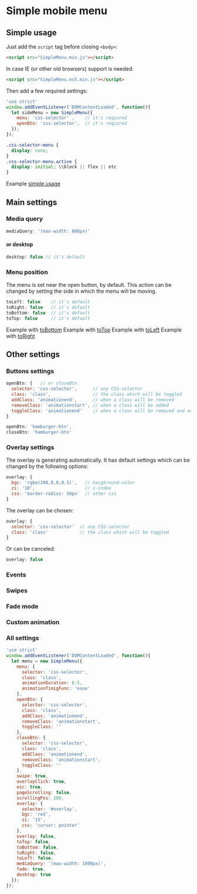 # Simple mobile menu

## Simple usage
Just add the `script` tag before closing `<body>`:
```html
<script src="SimpleMenu.min.js"></script>
```
In case IE (or other old browsers) support is needed:
```html
<script src="SimpleMenu.es5.min.js"></script>
```
Then add a few required settings:
```javascript
'use strict'
window.addEventListener('DOMContentLoaded', function(){
  let sideMenu = new SimpleMenu({
    menu: 'css-selector' ,    // it's reqiured
    openBtn: 'css-selector',  // it's reqiured
  });
});
```

```css
.css-selector-menu {
  display: none;
}
.css-selector-menu.active {
  display: initial; \\block || flex || etc
}
```
Example [simple usage](https://i-did.github.io/mobile-menu-js/demo/simple-usage(toLeft).html)
## Main settings
### Media query
```javascript
mediaQuery: '(max-width: 800px)'
```
#### or desktop
```javascript
desktop: false // it's default
```
### Menu position
The menu is set near the open button, by default. This action can be changed by setting the side in which the menu will be moving.
```javascript
toLeft: false    // it's default
toRight: false   // it's default
toBottom: false  // it's default
toTop: false     // it's default
```
Example with [toBottom](https://i-did.github.io/mobile-menu-js/demo/simple-usage(toBottom).html)
Example with [toTop](https://i-did.github.io/mobile-menu-js/demo/simple-usage(toTop).html)
Example with [toLeft](https://i-did.github.io/mobile-menu-js/demo/simple-usage(toLeft).html)
Example with [toRight](https://i-did.github.io/mobile-menu-js/demo/simple-usage(toRight).html)
## Other settings

### Buttons settings
```javascript
openBtn: {   // or closeBtn
  selector: 'css-selector',      // any CSS-selector
  class: 'class',                // the class which will be toggled
  addClass: 'animationend',      // when a class will be removed
  removeClass: 'animationstart', // when a class will be added
  toggleClass: 'animationend'    // when a class will be removed and added
}
```
```javascript
openBtn: 'hamburger-btn',
closeBtn: 'hamburger-btn'
```

### Overlay settings
The overlay is generating automatically. It has default settings which can be changed by the following options:
```javascript
overlay: {
  bgc: 'rgba(200,0,0,0.5)',   // bacgkround-color
  zi: '10',                   // z-index
  css: 'border-radius: 50px'  // other css
}
```
The overlay can be chosen:
```javascript
overlay: {
  selector: 'css-selector'  // any CSS-selector
  class: 'class'            // the class which will be toggled
}
```
Or can be canceled:
```javascript
overlay: false
```
### Events
### Swipes
### Fade mode
### Custom animation
### All settings
```javascript
'use strict'
window.addEventListener('DOMContentLoaded', function(){
  let menu = new SimpleMenu({
    menu: {
      selector: 'css-selector',
      class: 'class',
      animationDuration: 0.5,
      animationTimigFunc: 'ease'
    },
    openBtn: {
      selector: 'css-selector',
      class: 'class',
      addClass: 'animationend',
      removeClass: 'animationstart',	
      toggleClass: ''
    },
    closeBtn: {
      selector: 'css-selector',
      class: 'class',
      addClass: 'animationend',
      removeClass: 'animationstart',
      toggleClass: ''
    },
    swipe: true,
    overlayClick: true,
    esc: true,
    pageScrolling: false,
    scrollingPxs: 200,
    overlay: {
      selector: '#overlay',
      bgc: 'red',
      zi: '15',
      css: 'cursor: pointer'
    },
    overlay: false,
    toTop: false,
    toBottom: false,
    toRight: false,
    toLeft: false,
    mediaQuery: '(max-width: 1000px)',
    fade: true,
    desktop: true
  });
});
```
